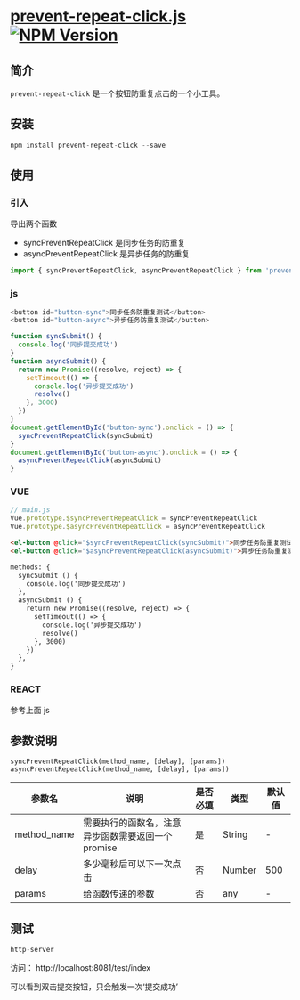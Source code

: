 # [prevent-repeat-click.js][github-url]  [![NPM Version][npm-image]][npm-url]
## 简介
`prevent-repeat-click` 是一个按钮防重复点击的一个小工具。
## 安装
```js
npm install prevent-repeat-click --save
```
## 使用
### 引入
导出两个函数
- syncPreventRepeatClick 是同步任务的防重复
- asyncPreventRepeatClick 是异步任务的防重复
```js
import { syncPreventRepeatClick, asyncPreventRepeatClick } from 'prevent-repeat-click'
```
### js
```js
<button id="button-sync">同步任务防重复测试</button>
<button id="button-async">异步任务防重复测试</button>

function syncSubmit() {
  console.log('同步提交成功')
}
function asyncSubmit() {
  return new Promise((resolve, reject) => {
    setTimeout(() => {
      console.log('异步提交成功')
      resolve()
    }, 3000)
  })
}
document.getElementById('button-sync').onclick = () => {
  syncPreventRepeatClick(syncSubmit)
}
document.getElementById('button-async').onclick = () => {
  asyncPreventRepeatClick(asyncSubmit)
}
```
### VUE
```js
// main.js
Vue.prototype.$syncPreventRepeatClick = syncPreventRepeatClick
Vue.prototype.$asyncPreventRepeatClick = asyncPreventRepeatClick
```
```html
<el-button @click="$syncPreventRepeatClick(syncSubmit)">同步任务防重复测试</el-button>
<el-button @click="$asyncPreventRepeatClick(asyncSubmit)">异步任务防重复测试</el-button>

methods: {
  syncSubmit () {
    console.log('同步提交成功')
  },
  asyncSubmit () {
    return new Promise((resolve, reject) => {
      setTimeout(() => {
        console.log('异步提交成功')
        resolve()
      }, 3000)
    })
  },
}
```
### REACT
参考上面 js

## 参数说明
```
syncPreventRepeatClick(method_name, [delay], [params])
asyncPreventRepeatClick(method_name, [delay], [params])
```
| 参数名      | 说明                                              | 是否必填 | 类型   | 默认值 |
| ----------- | ------------------------------------------------- | -------- | ------ | ------ |
| method_name | 需要执行的函数名，注意异步函数需要返回一个promise | 是       | String | -      |
| delay       | 多少毫秒后可以下一次点击                          | 否       | Number | 500    |
| params      | 给函数传递的参数                                  | 否       | any    | -      |
## 测试
```js
http-server
```
访问：
http://localhost:8081/test/index

可以看到双击提交按钮，只会触发一次‘提交成功’

[github-url]: https://github.com/lvan-zhang/prevent-repeat-click

[npm-image]: https://img.shields.io/npm/v/prevent-repeat-click.svg
[npm-url]: https://www.npmjs.com/package/prevent-repeat-click
